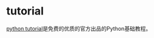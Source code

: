 # tutorial

[python tutorial](https://docs.python.org/zh-cn/3/tutorial/index.html)是免费的优质的官方出品的Python基础教程。